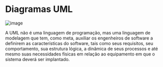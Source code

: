 # Diagramas UML

![image](https://user-images.githubusercontent.com/17755195/140631607-016485e8-7fb2-479b-b8ae-984d879b84cc.png)

A UML não é uma linguagem de programação, mas uma linguagem de modelagem que tem, como meta, auxiliar os engenheiros de software a definirem as características do software, tais como seus requisitos, seu comportamento, sua estrutura lógica, a dinâmica de seus processos e até mesmo suas necessidades físicas em relação ao equipamento em que o sistema deverá ser implantado.
